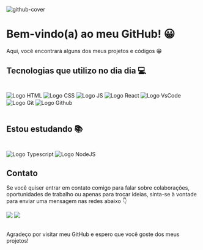 

![github-cover](https://i.postimg.cc/YC4jyRrQ/Black-Minimal-Motivation-Quote-Linked-In-Banner.png)

<h1>Bem-vindo(a) ao meu GitHub! 😀</h2>
Aqui, você encontrará alguns dos meus projetos e códigos 😁<p>
 
<h2> Tecnologias que utilizo no dia dia 💻</h2>
<div style="display: inline_block"><br>
  <img align="center" alt="Logo HTML" src="https://img.shields.io/badge/HTML5-E34F26?style=for-the-badge&logo=html5&logoColor=white">
  <img align="center" alt="Logo CSS" src="https://img.shields.io/badge/CSS3-1572B6?style=for-the-badge&logo=css3&logoColor=white">
  <img align="center" alt="Logo JS" src="https://img.shields.io/badge/JavaScript-F7DF1E?style=for-the-badge&logo=javascript&logoColor=black">
  <img align="center" alt="Logo React" src="https://img.shields.io/badge/React-20232A?style=for-the-badge&logo=react&logoColor=61DAFB">
  <img align="center" alt="Logo VsCode" src="https://img.shields.io/badge/Visual_Studio_Code-0078D4?style=for-the-badge&logo=visual%20studio%20code&logoColor=white">
  <img align="center" alt="Logo Git" src="https://img.shields.io/badge/GIT-E44C30?style=for-the-badge&logo=git&logoColor=white">
  <img align="center" alt="Logo Github" src="https://img.shields.io/badge/GitHub-100000?style=for-the-badge&logo=github&logoColor=whitee">
 
  </div>
 
 <br>
  <h2>Estou estudando 📚</h2>
  <div style="display: inline_block"><br>
   <img align="center" alt="Logo Typescript" src="https://img.shields.io/badge/TypeScript-007ACC?style=for-the-badge&logo=typescript&logoColor=white"> 
   <img align="center" alt="Logo NodeJS" src="https://img.shields.io/badge/Node.js-43853D?style=for-the-badge&logo=node.js&logoColor=white"> 
  </div>
<h2>Contato</h2>
<p>Se você quiser entrar em contato comigo para falar sobre colaborações, oportunidades de trabalho ou apenas para trocar ideias, sinta-se à vontade para enviar uma mensagem nas redes abaixo 👇</p>
   
   <div> 
     <a href="https://www.linkedin.com/in/gabriel-galdino1/" target="_blank"><img src="https://img.shields.io/badge/LinkedIn-0077B5?style=for-the-badge&logo=linkedin&logoColor=white" target="_blank"></a> 
  <a href = "mailto:contato.gabrielgaldino@hotmail.com"><img src="https://img.shields.io/badge/Gmail-D14836?style=for-the-badge&logo=gmail&logoColor=white" target="_blank"></a>
</div>
<br>
<p>
 Agradeço por visitar meu GitHub e espero que você goste dos meus projetos!</p>
